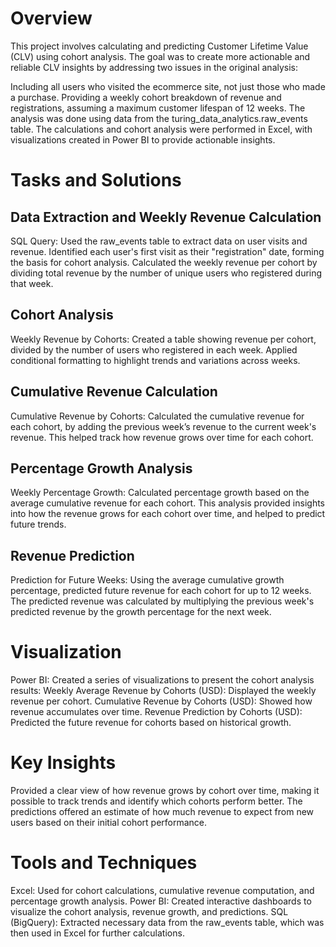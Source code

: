 # Overview
This project involves calculating and predicting Customer Lifetime Value (CLV) using cohort analysis. The goal was to create more actionable and reliable CLV insights by addressing two issues in the original analysis:

Including all users who visited the ecommerce site, not just those who made a purchase.
Providing a weekly cohort breakdown of revenue and registrations, assuming a maximum customer lifespan of 12 weeks.
The analysis was done using data from the turing_data_analytics.raw_events table. The calculations and cohort analysis were performed in Excel, with visualizations created in Power BI to provide actionable insights.

# Tasks and Solutions
## Data Extraction and Weekly Revenue Calculation

SQL Query: Used the raw_events table to extract data on user visits and revenue.
Identified each user's first visit as their "registration" date, forming the basis for cohort analysis.
Calculated the weekly revenue per cohort by dividing total revenue by the number of unique users who registered during that week.
## Cohort Analysis

Weekly Revenue by Cohorts: Created a table showing revenue per cohort, divided by the number of users who registered in each week.
Applied conditional formatting to highlight trends and variations across weeks.
## Cumulative Revenue Calculation

Cumulative Revenue by Cohorts: Calculated the cumulative revenue for each cohort, by adding the previous week’s revenue to the current week's revenue.
This helped track how revenue grows over time for each cohort.
## Percentage Growth Analysis

Weekly Percentage Growth: Calculated percentage growth based on the average cumulative revenue for each cohort.
This analysis provided insights into how the revenue grows for each cohort over time, and helped to predict future trends.
## Revenue Prediction

Prediction for Future Weeks: Using the average cumulative growth percentage, predicted future revenue for each cohort for up to 12 weeks.
The predicted revenue was calculated by multiplying the previous week's predicted revenue by the growth percentage for the next week.
# Visualization

Power BI: Created a series of visualizations to present the cohort analysis results:
Weekly Average Revenue by Cohorts (USD): Displayed the weekly revenue per cohort.
Cumulative Revenue by Cohorts (USD): Showed how revenue accumulates over time.
Revenue Prediction by Cohorts (USD): Predicted the future revenue for cohorts based on historical growth.
# Key Insights

Provided a clear view of how revenue grows by cohort over time, making it possible to track trends and identify which cohorts perform better.
The predictions offered an estimate of how much revenue to expect from new users based on their initial cohort performance.
# Tools and Techniques
Excel: Used for cohort calculations, cumulative revenue computation, and percentage growth analysis.
Power BI: Created interactive dashboards to visualize the cohort analysis, revenue growth, and predictions.
SQL (BigQuery): Extracted necessary data from the raw_events table, which was then used in Excel for further calculations.
